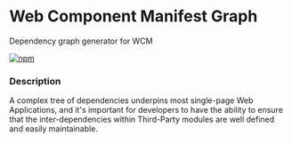 # Web Component Manifest Graph

Dependency graph generator for WCM

[![npm](https://img.shields.io/npm/v/@ctek/wcm-graph.svg?style=flat-square)](https://www.npmjs.com/package/@ctek/wcm-graph)

### Description
A complex tree of dependencies underpins most single-page Web Applications, and it's important for developers to have the ability to ensure that the inter-dependencies within Third-Party modules are well defined and easily maintainable.
